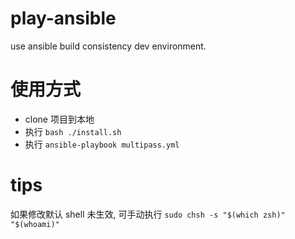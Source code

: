 # play-ansible

use ansible build consistency dev environment.

# 使用方式

- clone 项目到本地
- 执行 `bash ./install.sh`
- 执行 `ansible-playbook multipass.yml`

# tips

如果修改默认 shell 未生效, 可手动执行 `sudo chsh -s "$(which zsh)" "$(whoami)"`
